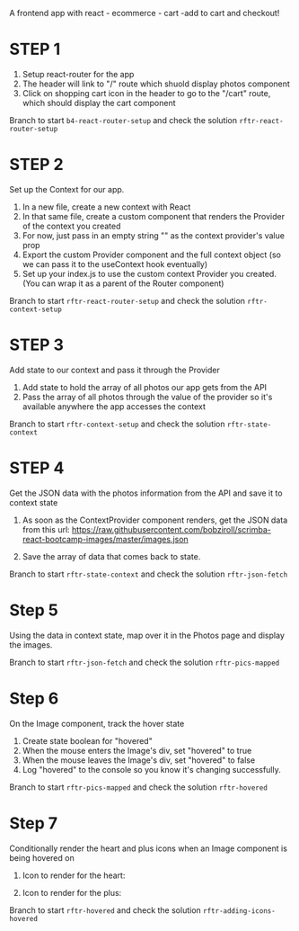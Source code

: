 A frontend app with react - ecommerce - cart -add to cart and checkout!

# STEP 1 

1)  Setup react-router for the app
2) The header will link to "/" route which shuold display photos component
3) Click on shopping cart icon in the header to go to the "/cart" route, which should display the cart component

Branch to start `b4-react-router-setup` and check the solution `rftr-react-router-setup`    

# STEP 2

Set up the Context for our app.

1. In a new file, create a new context with React
2. In that same file, create a custom component that renders the Provider of the context you created
3. For now, just pass in an empty string "" as the context provider's value prop
4. Export the custom Provider component and the full context object (so we can pass it to the useContext hook eventually)
5. Set up your index.js to use the custom context Provider you created. (You can wrap it as a parent of the Router component)

Branch to start `rftr-react-router-setup`  and check the solution `rftr-context-setup`

# STEP 3

Add state to our context and pass it through the Provider

1. Add state to hold the array of all photos our app gets from the API
2. Pass the array of all photos through the value of the provider so it's available anywhere the app accesses the context


Branch to start `rftr-context-setup`  and check the solution `rftr-state-context`

# STEP 4

Get the JSON data with the photos information from the API and save it to context state

1. As soon as the ContextProvider component renders, get the JSON data from this url: 
https://raw.githubusercontent.com/bobziroll/scrimba-react-bootcamp-images/master/images.json

2. Save the array of data that comes back to state.

Branch to start `rftr-state-context` and check the solution `rftr-json-fetch`

# Step 5

Using the data in context state, map over it in the Photos page and display the images.

Branch to start `rftr-json-fetch` and check the solution
`rftr-pics-mapped` 

# Step 6

On the Image component, track the hover state

1. Create state boolean for "hovered"
2. When the mouse enters the Image's div, set "hovered" to true
3. When the mouse leaves the Image's div, set "hovered" to false
4. Log "hovered" to the console so you know it's changing successfully.


Branch to start `rftr-pics-mapped` and check the solution
`rftr-hovered` 

# Step 7


Conditionally render the heart and plus icons when an Image component is being hovered on

1. Icon to render for the heart:
<i className="ri-heart-line favorite"></i>

2. Icon to render for the plus:
<i className="ri-add-circle-line cart"></i>

Branch to start `rftr-hovered` and check the solution
`rftr-adding-icons-hovered` 